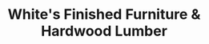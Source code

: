 ---
title: "White's Finished Furniture & Hardwood Lumber"
url: /kennewick/whites-finished-furniture-und-hardwood-lumber/
shop: Möbel
---